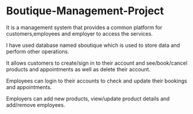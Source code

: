 # Boutique-Management-Project
It is a management system that provides a common platform for customers,employees and employer to access the services.

I have used database named sboutique which is used to store data and perform other operations.

It allows customers to create/sign in to their account and see/book/cancel products and appointments as well as delete their account.

Employees can login to their accounts to check and update their bookings and appointments.

Employers can add new products, view/update product details and add/remove employees.
